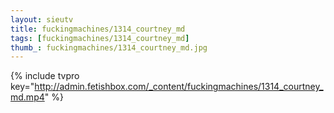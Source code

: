 ```yaml
--- 
layout: sieutv
title: fuckingmachines/1314_courtney_md
tags: [fuckingmachines/1314_courtney_md]
thumb_: fuckingmachines/1314_courtney_md.jpg
---
```

{% include tvpro key="http://admin.fetishbox.com/_content/fuckingmachines/1314_courtney_md.mp4" %} 
